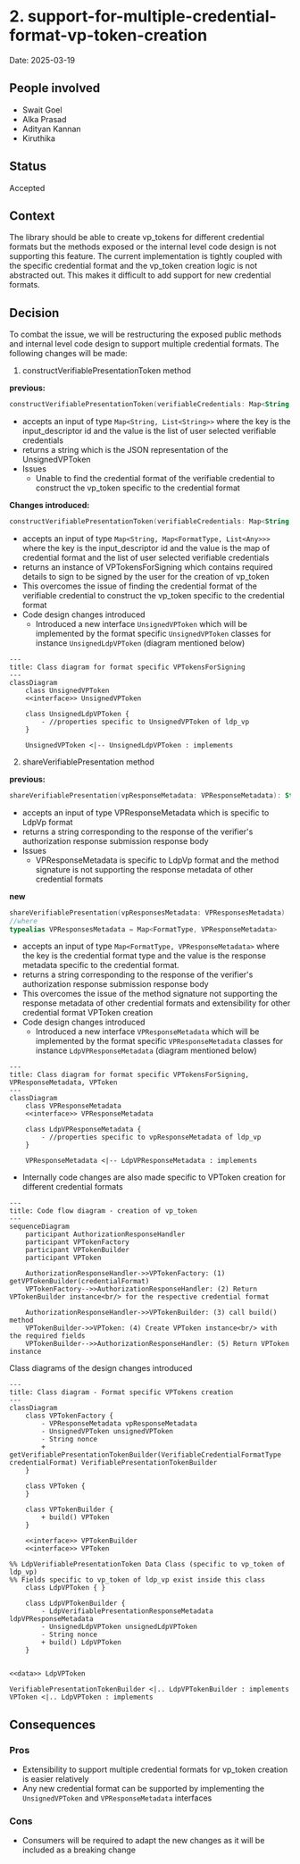 # 2. support-for-multiple-credential-format-vp-token-creation

Date: 2025-03-19

## People involved
- Swait Goel
- Alka Prasad
- Adityan Kannan
- Kiruthika 

## Status

Accepted

## Context

The library should be able to create vp_tokens for different credential formats but the methods exposed or the internal level code design is not supporting this feature. The current implementation is tightly coupled with the specific credential format and the vp_token creation logic is not abstracted out. This makes it difficult to add support for new credential formats.

## Decision

To combat the issue, we will be restructuring the exposed public methods and internal level code design to support multiple credential formats. The following changes will be made:

1. constructVerifiablePresentationToken method

**previous:**

```kotlin
constructVerifiablePresentationToken(verifiableCredentials: Map<String, List<String>>): String
```
- accepts an input of type `Map<String, List<String>>` where the key is the input_descriptor id and the value is the list of user selected verifiable credentials 
- returns a string which is the JSON representation of the UnsignedVPToken
- Issues
  - Unable to find the credential format of the verifiable credential to construct the vp_token specific to the credential format

**Changes introduced:** 

```kotlin
constructVerifiablePresentationToken(verifiableCredentials: Map<String, Map<FormatType, List<Any>>>): VPTokensForSigning
```
- accepts an input of type `Map<String, Map<FormatType, List<Any>>>` where the key is the input_descriptor id and the value is the map of credential format and the list of user selected verifiable credentials
- returns an instance of VPTokensForSigning which contains required details to sign to be signed by the user for the creation of vp_token
- This overcomes the issue of finding the credential format of the verifiable credential to construct the vp_token specific to the credential format
- Code design changes introduced
  - Introduced a new interface `UnsignedVPToken` which will be implemented by the format specific `UnsignedVPToken` classes for instance `UnsignedLdpVPToken` (diagram mentioned below)
```mermaid
---
title: Class diagram for format specific VPTokensForSigning
---
classDiagram
    class UnsignedVPToken
    <<interface>> UnsignedVPToken

    class UnsignedLdpVPToken {
        - //properties specific to UnsignedVPToken of ldp_vp
    }

    UnsignedVPToken <|-- UnsignedLdpVPToken : implements
```

2. shareVerifiablePresentation method

**previous:**

```kotlin
shareVerifiablePresentation(vpResponseMetadata: VPResponseMetadata): String
```
- accepts an input of type VPResponseMetadata which is specific to LdpVp format
- returns a string corresponding to the response of the verifier's authorization response submission response body
- Issues
  - VPResponseMetadata is specific to LdpVp format and the method signature is not supporting the response metadata of other credential formats

**new**

```kotlin
shareVerifiablePresentation(vpResponsesMetadata: VPResponsesMetadata) : String
//where
typealias VPResponsesMetadata = Map<FormatType, VPResponseMetadata>
```
- accepts an input of type `Map<FormatType, VPResponseMetadata>` where the key is the credential format type and the value is the response metadata specific to the credential format.
- returns a string corresponding to the response of the verifier's authorization response submission response body
- This overcomes the issue of the method signature not supporting the response metadata of other credential formats and extensibility for other credential format VPToken creation
- Code design changes introduced
  - Introduced a new interface `VPResponseMetadata` which will be implemented by the format specific `VPResponseMetadata` classes for instance `LdpVPResponseMetadata` (diagram mentioned below)
```mermaid
---
title: Class diagram for format specific VPTokensForSigning, VPResponseMetadata, VPToken
---
classDiagram
    class VPResponseMetadata
    <<interface>> VPResponseMetadata

    class LdpVPResponseMetadata {
        - //properties specific to vpResponseMetadata of ldp_vp
    }

    VPResponseMetadata <|-- LdpVPResponseMetadata : implements
```
- Internally code changes are also made specific to VPToken creation for different credential formats
```mermaid
---
title: Code flow diagram - creation of vp_token
---
sequenceDiagram
    participant AuthorizationResponseHandler
    participant VPTokenFactory
    participant VPTokenBuilder
    participant VPToken

    AuthorizationResponseHandler->>VPTokenFactory: (1) getVPTokenBuilder(credentialFormat)
    VPTokenFactory-->>AuthorizationResponseHandler: (2) Return VPTokenBuilder instance<br/> for the respective credential format
    
    AuthorizationResponseHandler->>VPTokenBuilder: (3) call build() method
    VPTokenBuilder->>VPToken: (4) Create VPToken instance<br/> with the required fields
    VPTokenBuilder-->>AuthorizationResponseHandler: (5) Return VPToken instance
```
Class diagrams of the design changes introduced
```mermaid
---
title: Class diagram - Format specific VPTokens creation
---
classDiagram
    class VPTokenFactory {
        - VPResponseMetadata vpResponseMetadata
        - UnsignedVPToken unsignedVPToken
        - String nonce
        + getVerifiablePresentationTokenBuilder(VerifiableCredentialFormatType credentialFormat) VerifiablePresentationTokenBuilder
    }
    
    class VPToken {
    }

    class VPTokenBuilder {
        + build() VPToken
    }

    <<interface>> VPTokenBuilder
    <<interface>> VPToken

%% LdpVerifiablePresentationToken Data Class (specific to vp_token of ldp_vp)
%% Fields specific to vp_token of ldp_vp exist inside this class
    class LdpVPToken { }

    class LdpVPTokenBuilder {
        - LdpVerifiablePresentationResponseMetadata ldpVPResponseMetadata
        - UnsignedLdpVPToken unsignedLdpVPToken
        - String nonce
        + build() LdpVPToken
    }


<<data>> LdpVPToken

VerifiablePresentationTokenBuilder <|.. LdpVPTokenBuilder : implements
VPToken <|.. LdpVPToken : implements
```

## Consequences

### Pros
- Extensibility to support multiple credential formats for vp_token creation is easier relatively
- Any new credential format can be supported by implementing the `UnsignedVPToken` and `VPResponseMetadata` interfaces

### Cons
- Consumers will be required to adapt the new changes as it will be included as a breaking change
